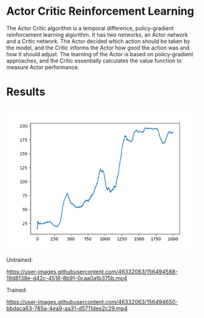# Actor Critic Reinforcement Learning
The Actor Critic algorithm is a temporal difference, policy-gradient reinforcement learning algorithm. It has two networks, an Actor network and a Critic network. The Actor decided which action should be taken by the model, and the Critic informs the Actor how good the action was and how it should adjust. The learning of the Actor is based on policy-gradient approaches, and the Critic essentially calculates the value function to measure Actor performance.

# Results
![Training Results](https://github.com/A-r-s-h-i-a/Personal-Projects/blob/main/Actor%20Critic/Alpha3e-5_Gamma99e-1_SOLVED.png)

Untrained:


https://user-images.githubusercontent.com/46332063/156494588-19d8138e-d42c-4518-8b91-0caa0afb375b.mp4

Trained:


https://user-images.githubusercontent.com/46332063/156494650-bbdaca63-785a-4ea9-aa31-d5711dee2c29.mp4
